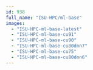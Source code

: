 ```yaml
---
id: 938
full_name: "ISU-HPC/ml-base"
images: 
  - "ISU-HPC-ml-base-latest"
  - "ISU-HPC-ml-base-cu91"
  - "ISU-HPC-ml-base-cu90"
  - "ISU-HPC-ml-base-cu80dnn7"
  - "ISU-HPC-ml-base-cu75"
  - "ISU-HPC-ml-base-cu80dnn6"
---
```

